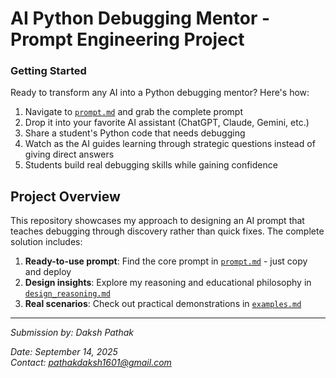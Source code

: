 # AI Python Debugging Mentor - Prompt Engineering Project

### Getting Started
Ready to transform any AI into a Python debugging mentor? Here's how:
1. Navigate to [`prompt.md`](./prompt.md) and grab the complete prompt
2. Drop it into your favorite AI assistant (ChatGPT, Claude, Gemini, etc.)
3. Share a student's Python code that needs debugging
4. Watch as the AI guides learning through strategic questions instead of giving direct answers
5. Students build real debugging skills while gaining confidence

## Project Overview
This repository showcases my approach to designing an AI prompt that teaches debugging through discovery rather than quick fixes. The complete solution includes:

1. **Ready-to-use prompt**: Find the core prompt in [`prompt.md`](./prompt.md) - just copy and deploy
2. **Design insights**: Explore my reasoning and educational philosophy in [`design_reasoning.md`](./design_reasoning.md)
3. **Real scenarios**: Check out practical demonstrations in [`examples.md`](./examples.md)

---

  *Submission by: Daksh Pathak* 
  
  *Date: September 14, 2025*  
  *Contact: pathakdaksh1601@gmail.com*
